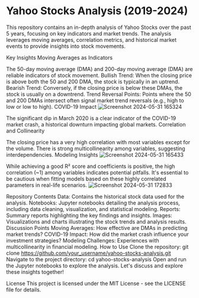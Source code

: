 # Yahoo Stocks Analysis (2019-2024)

This repository contains an in-depth analysis of Yahoo Stocks over the past 5 years, focusing on key indicators and market trends. The analysis leverages moving averages, correlation metrics, and historical market events to provide insights into stock movements.

Key Insights
Moving Averages as Indicators

The 50-day moving average (DMA) and 200-day moving average (DMA) are reliable indicators of stock movement.
Bullish Trend: When the closing price is above both the 50 and 200 DMA, the stock is typically in an uptrend.
Bearish Trend: Conversely, if the closing price is below these DMAs, the stock is usually on a downtrend.
Trend Reversal Points: Points where the 50 and 200 DMAs intersect often signal market trend reversals (e.g., high to low or low to high).
COVID-19 Impact
![Screenshot 2024-05-31 165324](https://github.com/Goutammeena03/yahoo_stockprice_prediction/assets/125290702/915ea3fe-240f-4dd0-a474-6a5741742578)

The significant dip in March 2020 is a clear indicator of the COVID-19 market crash, a historical downturn impacting global markets.
Correlation and Collinearity

The closing price has a very high correlation with most variables except for the volume.
There is strong multicollinearity among variables, suggesting interdependencies.
Modeling Insights
![Screenshot 2024-05-31 165433](https://github.com/Goutammeena03/yahoo_stockprice_prediction/assets/125290702/f97f6a15-296c-48da-be78-ab588360a6e6)

While achieving a good R² score and coefficients is positive, the high correlation (~1) among variables indicates potential pitfalls.
It's essential to be cautious when fitting models based on these highly correlated parameters in real-life scenarios.
![Screenshot 2024-05-31 172833](https://github.com/Goutammeena03/yahoo_stockprice_prediction/assets/125290702/58b09a7c-35d8-4228-a33f-e575a8e8bbac)

Repository Contents
Data: Contains the historical stock data used for the analysis.
Notebooks: Jupyter notebooks detailing the analysis process, including data cleaning, visualization, and statistical modeling.
Reports: Summary reports highlighting the key findings and insights.
Images: Visualizations and charts illustrating the stock trends and analysis results.
Discussion Points
Moving Averages: How effective are DMAs in predicting market trends?
COVID-19 Impact: How did the market crash influence your investment strategies?
Modeling Challenges: Experiences with multicollinearity in financial modeling.
How to Use
Clone the repository: git clone https://github.com/your_username/yahoo-stocks-analysis.git
Navigate to the project directory: cd yahoo-stocks-analysis
Open and run the Jupyter notebooks to explore the analysis.
Let's discuss and explore these insights together!

License
This project is licensed under the MIT License - see the LICENSE file for details.
